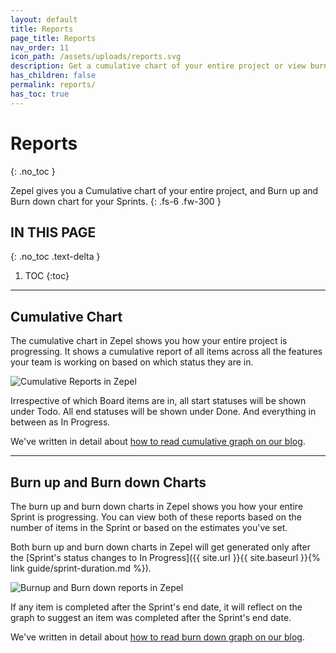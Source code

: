 ```yaml
---
layout: default
title: Reports
page_title: Reports
nav_order: 11
icon_path: /assets/uploads/reports.svg
description: Get a cumulative chart of your entire project or view burnup and burndown charts of your Sprint.
has_children: false
permalink: reports/
has_toc: true
---
```


# Reports
{: .no_toc }

Zepel gives you a Cumulative chart of your entire project, and Burn up and Burn down chart for your Sprints.
{: .fs-6 .fw-300 }

## IN THIS PAGE
{: .no_toc .text-delta }

1. TOC
{:toc}

---

## Cumulative Chart

The cumulative chart in Zepel shows you how your entire project is progressing. It shows a cumulative report of all items across all the features your team is working on based on which status they are in.

![Cumulative Reports in Zepel](/guide/assets/uploads/zepel-cumulative-report.png "Cumulative Reports")

Irrespective of which Board items are in, all start statuses will be shown under Todo. All end statuses will be shown under Done. And everything in between as In Progress.

We've written in detail about [how to read cumulative graph on our blog](https://blog.zepel.io/cumulative-flow-diagram/?utm_source=zepelguide&utm_medium=reports).

---

## Burn up and Burn down Charts

The burn up and burn down charts in Zepel shows you how your entire Sprint is progressing. You can view both of these reports based on the number of items in the Sprint or based on the estimates you've set.

Both burn up and burn down charts in Zepel will get generated only after the [Sprint's status changes to In Progress]({{ site.url }}{{ site.baseurl }}{% link guide/sprint-duration.md %}).

![Burnup and Burn down reports in Zepel](/guide/assets/uploads/zepel-burnup-reports.png "Burnup Report in Zepel")

If any item is completed after the Sprint's end date, it will reflect on the graph to suggest an item was completed after the Sprint's end date.

We've written in detail about [how to read burn down graph on our blog](https://blog.zepel.io/understanding-burndown-charts/?utm_source=zepelguide&utm_medium=reports).